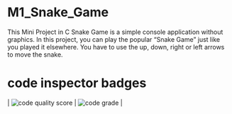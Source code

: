 # M1_Snake_Game
This Mini Project in C Snake Game is a simple console application without graphics. In this project, you can play the popular “Snake Game” just like you played it elsewhere. You have to use the up, down, right or left arrows to move the snake.
# code inspector badges
| ![code quality score](https://api.codiga.io/project/30008/score/svg ) | ![code grade](https://api.codiga.io/project/30008/status/svg ) |

